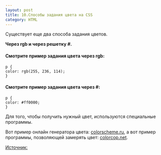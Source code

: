 ```yaml
---
layout: post
title: 10.Способы задания цвета на CSS
category: HTML
---
```


Существует еще два способа задания цветов. 

 **Через rgb и через решетку #.**

#### Смотрите пример задания цвета через rgb:

    p {
    color: rgb(255, 236, 114);
    }

#### Смотрите пример задания цвета через #:

    p {
    color: #ff0000;
    }

Для того, чтобы получить нужный цвет, используются специальные программы.

 Вот пример онлайн генератора цвета: [colorscheme.ru](colorscheme.ru), а вот пример программы, позволяющей замерять цвет: [colorcop.net](colorcop.net).
 
[Источник:](http://code.mu/ru/markup/book/prime/css/colors/)